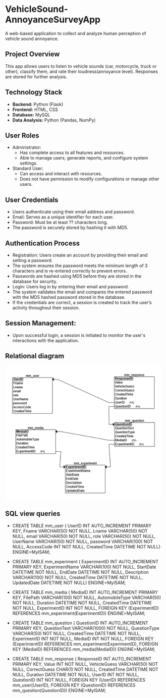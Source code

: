 
# VehicleSound-AnnoyanceSurveyApp

A web-based application to collect and analyze human perception of vehicle sound annoyance.

## Project Overview

This app allows users to listen to vehicle sounds (car, motorcycle, truck or other), classify them, and rate their loudness(annoyance level). Responses are stored for further analysis.

## Technology Stack

- **Backend:** Python (Flask)
- **Frontend:** HTML, CSS
- **Database:** MySQL
- **Data Analysis:** Python (Pandas, NumPy)

## User Roles
- Administrator: 
    - Has complete access to all features and resources.
    - Able to manage users, generate reports, and configure system settings.
- Standard User: 
    - Can access and interact with resources. 
    - Does not have permission to modify configurations or manage other users.

## User Credentials
- Users authenticate using their email address and password.
- Email: Serves as a unique identifier for each user.
- Password: Must be at least ?? characters long.
- The password is securely stored by hashing it with MD5.

## Authentication Process
- Registration: Users create an account by providing their email and setting a password.
- The system ensures the password meets the minimum length of 3 characters and is re-entered correctly to prevent errors.
- Passwords are hashed using MD5 before they are stored in the database for security.
- Login: Users log in by entering their email and password.
- The system validates the email and compares the entered password with the MD5 hashed password stored in the database.
- If the credentials are correct, a session is created to track the user’s activity throughout their session.
## Session Management:
- Upon successful login, a session is initiated to monitor the user's interactions with the application.

## Relational diagram
![alt text](images/relational_schema.png)

## SQL view queries
- CREATE TABLE mm_user (
    UserID INT AUTO_INCREMENT PRIMARY KEY, Fname VARCHAR(50) NOT NULL, Lname VARCHAR(50) NOT NULL, email VARCHAR(50) NOT NULL, role VARCHAR(50) NOT NULL, UserName VARCHAR(50) NOT NULL, password VARCHAR(100) NOT NULL, AccessCode INT NOT NULL, CreatedTime DATETIME NOT NULL) ENGINE=MyISAM;

- CREATE TABLE mm_experiment ( ExperimentID INT AUTO_INCREMENT PRIMARY KEY, ExperimentName VARCHAR(100) NOT NULL,
    StartDate DATETIME NOT NULL, EndDate DATETIME NOT NULL, Description VARCHAR(100) NOT NULL,
    CreatedTime DATETIME NOT NULL, UpdatedDate DATETIME NOT NULL) ENGINE=MyISAM;

- CREATE TABLE mm_media ( MediaID INT AUTO_INCREMENT PRIMARY KEY, FilePath VARCHAR(100) NOT NULL, AutomobileType VARCHAR(50) NOT NULL,
    Duration DATETIME NOT NULL, CreatedTime DATETIME NOT NULL, ExperimentID INT NOT NULL,
    FOREIGN KEY (ExperimentID) REFERENCES mm_experiment(ExperimentID)) ENGINE=MyISAM;

- CREATE TABLE mm_question ( QuestionID INT AUTO_INCREMENT PRIMARY KEY, QuestionText VARCHAR(1000) NOT NULL,
    QuestionType VARCHAR(50) NOT NULL, CreatedTime DATETIME NOT NULL, ExperimentID INT NOT NULL,
    MediaID INT NOT NULL, FOREIGN KEY (ExperimentID) REFERENCES mm_experiment(ExperimentID),
    FOREIGN KEY (MediaID) REFERENCES mm_media(MediaID)) ENGINE=MyISAM;

- CREATE TABLE mm_response ( ResponseID INT AUTO_INCREMENT PRIMARY KEY, Value INT NOT NULL, VehicleGuess VARCHAR(50) NOT NULL,
    CorrectGuess CHAR(1) NOT NULL, CreatedTime DATETIME NOT NULL, Duration DATETIME NOT NULL,
    UserID INT NOT NULL,  QuestionID INT NOT NULL, FOREIGN KEY (UserID) REFERENCES mm_user(UserID),
    FOREIGN KEY (QuestionID) REFERENCES mm_question(QuestionID)) ENGINE=MyISAM;